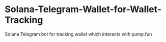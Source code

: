 # Solana-Telegram-Wallet-for-Wallet-Tracking
Solana Telegram bot for tracking wallet which interacts with pump.fun
